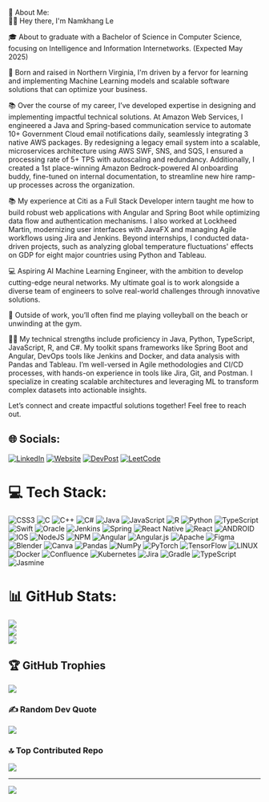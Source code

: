 💫 About Me:  
👋🏽 Hey there, I'm Namkhang Le

🎓 About to graduate with a Bachelor of Science in Computer Science, focusing on Intelligence and Information Internetworks. (Expected May 2025)

🌇 Born and raised in Northern Virginia, I'm driven by a fervor for learning and implementing Machine Learning models and scalable software solutions that can optimize your business.

📚 Over the course of my career, I’ve developed expertise in designing and implementing impactful technical solutions. At Amazon Web Services, I engineered a Java and Spring-based communication service to automate 10+ Government Cloud email notifications daily, seamlessly integrating 3 native AWS packages. By redesigning a legacy email system into a scalable, microservices architecture using AWS SWF, SNS, and SQS, I ensured a processing rate of 5+ TPS with autoscaling and redundancy. Additionally, I created a 1st place-winning Amazon Bedrock-powered AI onboarding buddy, fine-tuned on internal documentation, to streamline new hire ramp-up processes across the organization.

📚 My experience at Citi as a Full Stack Developer intern taught me how to build robust web applications with Angular and Spring Boot while optimizing data flow and authentication mechanisms. I also worked at Lockheed Martin, modernizing user interfaces with JavaFX and managing Agile workflows using Jira and Jenkins. Beyond internships, I conducted data-driven projects, such as analyzing global temperature fluctuations' effects on GDP for eight major countries using Python and Tableau.

💻 Aspiring AI Machine Learning Engineer, with the ambition to develop cutting-edge neural networks. My ultimate goal is to work alongside a diverse team of engineers to solve real-world challenges through innovative solutions.

🏐 Outside of work, you’ll often find me playing volleyball on the beach or unwinding at the gym.

💪🏽 My technical strengths include proficiency in Java, Python, TypeScript, JavaScript, R, and C#. My toolkit spans frameworks like Spring Boot and Angular, DevOps tools like Jenkins and Docker, and data analysis with Pandas and Tableau. I’m well-versed in Agile methodologies and CI/CD processes, with hands-on experience in tools like Jira, Git, and Postman. I specialize in creating scalable architectures and leveraging ML to transform complex datasets into actionable insights.

Let’s connect and create impactful solutions together! Feel free to reach out.

## 🌐 Socials:
[![LinkedIn](https://img.shields.io/badge/LinkedIn-%230077B5.svg?logo=linkedin&logoColor=white)](https://linkedin.com/in/NamkhangNLe) 
[![Website](https://img.shields.io/badge/Portfolio-%23ff69b4.svg?logo=blogger&logoColor=white)](https://namkhangnle.github.io/)
[![DevPost](https://img.shields.io/badge/Devpost-%230A0A0A.svg?logo=devpost&logoColor=white)]([https://namkhangnle.github.io/](https://devpost.com/namkhangnle)) 
[![LeetCode](https://img.shields.io/badge/LeetCode-%23FFA116.svg?logo=leetcode&logoColor=black)](https://leetcode.com/u/namkhangnle) 




# 💻 Tech Stack:
![CSS3](https://img.shields.io/badge/css3-%231572B6.svg?style=for-the-badge&logo=css3&logoColor=white) ![C](https://img.shields.io/badge/c-%2300599C.svg?style=for-the-badge&logo=c&logoColor=white) ![C++](https://img.shields.io/badge/c++-%2300599C.svg?style=for-the-badge&logo=c%2B%2B&logoColor=white) ![C#](https://img.shields.io/badge/c%23-%23239120.svg?style=for-the-badge&logo=c-sharp&logoColor=white) ![Java](https://img.shields.io/badge/java-%23ED8B00.svg?style=for-the-badge&logo=java&logoColor=white) ![JavaScript](https://img.shields.io/badge/javascript-%23323330.svg?style=for-the-badge&logo=javascript&logoColor=%23F7DF1E) ![R](https://img.shields.io/badge/r-%23276DC3.svg?style=for-the-badge&logo=r&logoColor=white) ![Python](https://img.shields.io/badge/python-3670A0?style=for-the-badge&logo=python&logoColor=ffdd54) ![TypeScript](https://img.shields.io/badge/typescript-%23007ACC.svg?style=for-the-badge&logo=typescript&logoColor=white) ![Swift](https://img.shields.io/badge/swift-F54A2A?style=for-the-badge&logo=swift&logoColor=white) ![Oracle](https://img.shields.io/badge/Oracle-F80000?style=for-the-badge&logo=oracle&logoColor=white) ![Jenkins](https://img.shields.io/badge/jenkins-%232C5263.svg?style=for-the-badge&logo=jenkins&logoColor=white) ![Spring](https://img.shields.io/badge/spring-%236DB33F.svg?style=for-the-badge&logo=spring&logoColor=white) ![React Native](https://img.shields.io/badge/react_native-%2320232a.svg?style=for-the-badge&logo=react&logoColor=%2361DAFB) ![React](https://img.shields.io/badge/react-%2320232a.svg?style=for-the-badge&logo=react&logoColor=%2361DAFB) ![ANDROID](https://img.shields.io/badge/android-%2320232a.svg?style=for-the-badge&logo=android&logoColor=%a4c639) ![IOS](https://img.shields.io/badge/IOS-%2320232a.svg?style=for-the-badge&logo=apple&logoColor=white) ![NodeJS](https://img.shields.io/badge/node.js-6DA55F?style=for-the-badge&logo=node.js&logoColor=white) ![NPM](https://img.shields.io/badge/NPM-%23000000.svg?style=for-the-badge&logo=npm&logoColor=white) ![Angular](https://img.shields.io/badge/angular-%23DD0031.svg?style=for-the-badge&logo=angular&logoColor=white) ![Angular.js](https://img.shields.io/badge/angular.js-%23E23237.svg?style=for-the-badge&logo=angularjs&logoColor=white) ![Apache](https://img.shields.io/badge/apache-%23D42029.svg?style=for-the-badge&logo=apache&logoColor=white) 	![Figma](https://img.shields.io/badge/figma-%23F24E1E.svg?style=for-the-badge&logo=figma&logoColor=white) ![Blender](https://img.shields.io/badge/blender-%23F5792A.svg?style=for-the-badge&logo=blender&logoColor=white) ![Canva](https://img.shields.io/badge/Canva-%2300C4CC.svg?style=for-the-badge&logo=Canva&logoColor=white) ![Pandas](https://img.shields.io/badge/pandas-%23150458.svg?style=for-the-badge&logo=pandas&logoColor=white) ![NumPy](https://img.shields.io/badge/numpy-%23013243.svg?style=for-the-badge&logo=numpy&logoColor=white) ![PyTorch](https://img.shields.io/badge/PyTorch-%23EE4C2C.svg?style=for-the-badge&logo=PyTorch&logoColor=white) ![TensorFlow](https://img.shields.io/badge/TensorFlow-%23FF6F00.svg?style=for-the-badge&logo=TensorFlow&logoColor=white) ![LINUX](https://img.shields.io/badge/Linux-FCC624?style=for-the-badge&logo=linux&logoColor=black) ![Docker](https://img.shields.io/badge/docker-%230db7ed.svg?style=for-the-badge&logo=docker&logoColor=white) ![Confluence](https://img.shields.io/badge/confluence-%23172BF4.svg?style=for-the-badge&logo=confluence&logoColor=white) ![Kubernetes](https://img.shields.io/badge/kubernetes-%23326ce5.svg?style=for-the-badge&logo=kubernetes&logoColor=white) ![Jira](https://img.shields.io/badge/jira-%230A0FFF.svg?style=for-the-badge&logo=jira&logoColor=white) ![Gradle](https://img.shields.io/badge/Gradle-02303A.svg?style=for-the-badge&logo=Gradle&logoColor=white) ![TypeScript](https://img.shields.io/badge/typescript-%23007ACC.svg?style=for-the-badge&logo=typescript&logoColor=white) ![Jasmine](https://img.shields.io/badge/jasmine-%238A4182.svg?style=for-the-badge&logo=jasmine&logoColor=white)
# 📊 GitHub Stats:
![](https://namkhangnle-readme-stats.vercel.app/api?username=NamkhangNLe&show=reviews,discussions_started,discussions_answered,prs_merged,prs_merged_percentage&theme=dark&hide_border=false&include_all_commits=true&count_private=true)<br/>
![](https://github-readme-streak-stats.herokuapp.com/?user=NamkhangNLe&theme=dark&hide_border=false)<br/>
![](https://namkhangnle-readme-stats.vercel.app/api/top-langs/?username=NamkhangNLe&theme=dark&hide_border=false&include_all_commits=true&count_private=true&layout=compact)

## 🏆 GitHub Trophies
![](https://github-profile-trophy.vercel.app/?username=NamkhangNLe&theme=dark_dimmed&no-frame=false&no-bg=false&margin-w=4)

### ✍️ Random Dev Quote
![](https://quotes-github-readme.vercel.app/api?type=horizontal&theme=dark)

### 🔝 Top Contributed Repo
![](https://github-contributor-stats.vercel.app/api?username=NamkhangNLe&limit=5&theme=dark&combine_all_yearly_contributions=true)

---
[![](https://visitcount.itsvg.in/api?id=NamkhangNLe&icon=2&color=1)](https://visitcount.itsvg.in)

